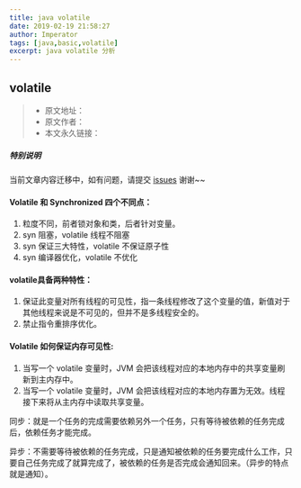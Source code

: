 ```yaml
---
title: java volatile
date: 2019-02-19 21:58:27
author: Imperator
tags: [java,basic,volatile]
excerpt: java volatile 分析
---
```



## volatile

> * 原文地址：[]()
> * 原文作者：[]()
> * 本文永久链接：[]()

##### **特别说明**

当前文章内容迁移中，如有问题，请提交 [issues](https://github.com/Starrier/starrier.github.io/issues) 谢谢~~

#### Volatile 和 Synchronized 四个不同点：

1. 粒度不同，前者锁对象和类，后者针对变量。
2. syn 阻塞，volatile 线程不阻塞
3. syn 保证三大特性，volatile 不保证原子性
4. syn 编译器优化，volatile 不优化

#### volatile具备两种特性：

1. 保证此变量对所有线程的可见性，指一条线程修改了这个变量的值，新值对于其他线程来说是不可见的，但并不是多线程安全的。
2. 禁止指令重排序优化。

#### Volatile 如何保证内存可见性:

1. 当写一个 volatile 变量时，JVM 会把该线程对应的本地内存中的共享变量刷新到主内存中。
2. 当写一个 volatile 变量时，JVM 会把该线程对应的本地内存置为无效。线程接下来将从主内存中读取共享变量。

同步：就是一个任务的完成需要依赖另外一个任务，只有等待被依赖的任务完成后，依赖任务才能完成。

异步：不需要等待被依赖的任务完成，只是通知被依赖的任务要完成什么工作，只要自己任务完成了就算完成了，被依赖的任务是否完成会通知回来。（异步的特点就是通知）。
